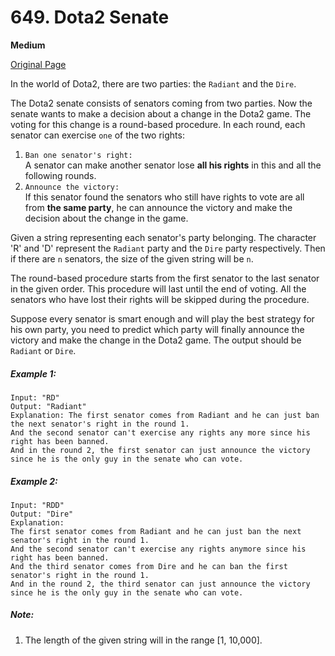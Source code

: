 # 649. Dota2 Senate

**Medium**

[Original Page](https://leetcode.com/problems/dota2-senate/)

In the world of Dota2, there are two parties: the `Radiant` and the `Dire`.

The Dota2 senate consists of senators coming from two parties. Now the senate wants to make a decision about a change in the Dota2 game. The voting for this change is a round-based procedure. In each round, each senator can exercise `one` of the two rights:

1. `Ban one senator's right:`   
  A senator can make another senator lose __all his rights__ in this and all the following rounds.
2. `Announce the victory:`   
  If this senator found the senators who still have rights to vote are all from __the same party__, he can announce the victory and make the decision about the change in the game.

Given a string representing each senator's party belonging. The character 'R' and 'D' represent the `Radiant` party and the `Dire` party respectively. Then if there are `n` senators, the size of the given string will be `n`.

The round-based procedure starts from the first senator to the last senator in the given order. This procedure will last until the end of voting. All the senators who have lost their rights will be skipped during the procedure.

Suppose every senator is smart enough and will play the best strategy for his own party, you need to predict which party will finally announce the victory and make the change in the Dota2 game. The output should be `Radiant` or `Dire`.

##### Example 1:
```
Input: "RD"
Output: "Radiant"
Explanation: The first senator comes from Radiant and he can just ban the next senator's right in the round 1. 
And the second senator can't exercise any rights any more since his right has been banned. 
And in the round 2, the first senator can just announce the victory since he is the only guy in the senate who can vote.
```

##### Example 2:
```
Input: "RDD"
Output: "Dire"
Explanation: 
The first senator comes from Radiant and he can just ban the next senator's right in the round 1. 
And the second senator can't exercise any rights anymore since his right has been banned. 
And the third senator comes from Dire and he can ban the first senator's right in the round 1. 
And in the round 2, the third senator can just announce the victory since he is the only guy in the senate who can vote.
```

##### Note:
1. The length of the given string will in the range [1, 10,000].
